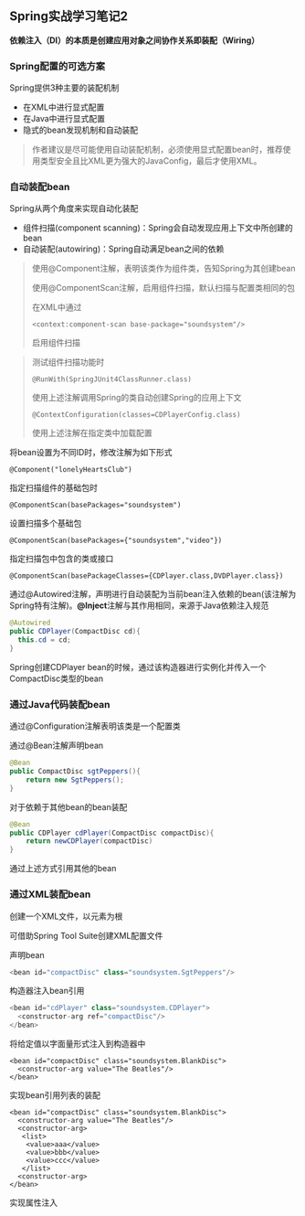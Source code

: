 ## Spring实战学习笔记2

**依赖注入（DI）的本质是创建应用对象之间协作关系即装配（Wiring）**

### Spring配置的可选方案

Spring提供3种主要的装配机制

* 在XML中进行显式配置
* 在Java中进行显式配置
* 隐式的bean发现机制和自动装配

> 作者建议是尽可能使用自动装配机制，必须使用显式配置bean时，推荐使用类型安全且比XML更为强大的JavaConfig，最后才使用XML。

### 自动装配bean

Spring从两个角度来实现自动化装配

* 组件扫描(component scanning)：Spring会自动发现应用上下文中所创建的bean
* 自动装配(autowiring)：Spring自动满足bean之间的依赖

> 使用@Component注解，表明该类作为组件类，告知Spring为其创建bean
>
> 使用@ComponentScan注解，启用组件扫描，默认扫描与配置类相同的包
>
> 在XML中通过
>
> ```
> <context:component-scan base-package="soundsystem"/>
> ```
>
> 启用组件扫描

>测试组件扫描功能时
>
>```
>@RunWith(SpringJUnit4ClassRunner.class)
>```
>
>使用上述注解调用Spring的类自动创建Spring的应用上下文
>
>```
>@ContextConfiguration(classes=CDPlayerConfig.class)
>```
>
>使用上述注解在指定类中加载配置

将bean设置为不同ID时，修改注解为如下形式

```
@Component("lonelyHeartsClub")
```

指定扫描组件的基础包时

```
@ComponentScan(basePackages="soundsystem")
```

设置扫描多个基础包

```
@ComponentScan(basePackages={"soundsystem","video"})
```

指定扫描包中包含的类或接口

```
@ComponentScan(basePackageClasses={CDPlayer.class,DVDPlayer.class})
```

通过@Autowired注解，声明进行自动装配为当前bean注入依赖的bean(该注解为Spring特有注解)。**@Inject**注解与其作用相同，来源于Java依赖注入规范

```java
@Autowired
public CDPlayer(CompactDisc cd){
  this.cd = cd;
}
```

Spring创建CDPlayer bean的时候，通过该构造器进行实例化并传入一个CompactDisc类型的bean

### 通过Java代码装配bean

通过@Configuration注解表明该类是一个配置类

通过@Bean注解声明bean

```java
@Bean
public CompactDisc sgtPeppers(){
    return new SgtPeppers();
}
```

对于依赖于其他bean的bean装配

```java
@Bean
public CDPlayer cdPlayer(CompactDisc compactDisc){
    return newCDPlayer(compactDisc)
}
```

通过上述方式引用其他的bean

### 通过XML装配bean

创建一个XML文件，以<beans>元素为根

可借助Spring Tool Suite创建XML配置文件

声明bean

```java
<bean id="compactDisc" class="soundsystem.SgtPeppers"/>
```

构造器注入bean引用

```java
<bean id="cdPlayer" class="soundsystem.CDPlayer">
  <constructor-arg ref="compactDisc"/>
</bean>
```

将给定值以字面量形式注入到构造器中

```
<bean id="compactDisc" class="soundsystem.BlankDisc">
  <constructor-arg value="The Beatles"/>
</bean>
```

实现bean引用列表的装配

```
<bean id="compactDisc" class="soundsystem.BlankDisc">
  <constructor-arg value="The Beatles"/>
  <constructor-arg>
   <list>
    <value>aaa</value>
    <value>bbb</value>
    <value>ccc</value>
   </list>
  <constructor-arg>   
</bean>
```

实现属性注入